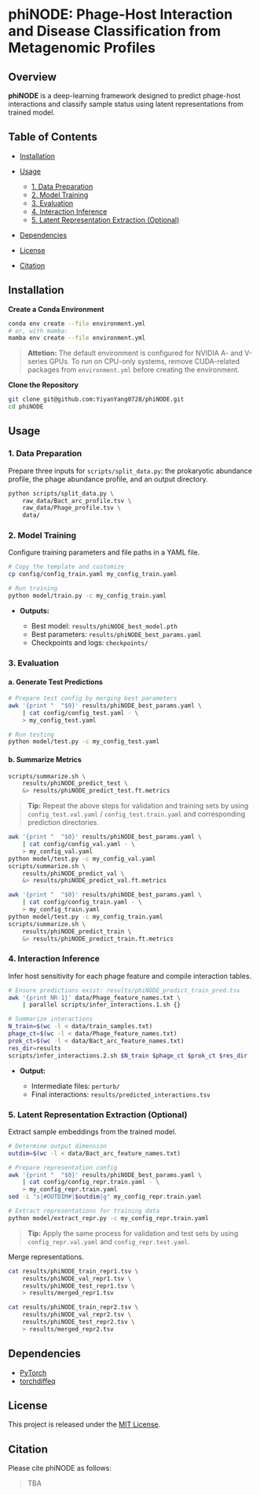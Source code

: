 # phiNODE: Phage-Host Interaction and Disease Classification from Metagenomic Profiles

## Overview

**phiNODE** is a deep-learning framework designed to predict phage-host interactions and classify sample status using latent representations from trained model. 

## Table of Contents

* [Installation](#installation)
* [Usage](#usage)

  * [1. Data Preparation](#1-data-preparation)
  * [2. Model Training](#2-model-training)
  * [3. Evaluation](#3-evaluation)
  * [4. Interaction Inference](#4-interaction-inference)
  * [5. Latent Representation Extraction (Optional)](#5-latent-representation-extraction-optional)
* [Dependencies](#dependencies)
* [License](#license)
* [Citation](#citation)

## Installation

**Create a Conda Environment**

   ```bash
   conda env create --file environment.yml
   # or, with mamba:
   mamba env create --file environment.yml
   ```

   > **Attetion:** The default environment is configured for NVIDIA A- and V-series GPUs. To run on CPU-only systems, remove CUDA-related packages from `environment.yml` before creating the environment.

**Clone the Repository**

   ```bash
   git clone git@github.com:YiyanYang0728/phiNODE.git
   cd phiNODE
   ```

## Usage

### 1. Data Preparation

Prepare three inputs for `scripts/split_data.py`: the prokaryotic abundance profile, the phage abundance profile, and an output directory.

```bash
python scripts/split_data.py \
    raw_data/Bact_arc_profile.tsv \
    raw_data/Phage_profile.tsv \
    data/
```

### 2. Model Training

Configure training parameters and file paths in a YAML file.

```bash
# Copy the template and customize
cp config/config_train.yaml my_config_train.yaml

# Run training
python model/train.py -c my_config_train.yaml
```

* **Outputs:**

  * Best model: `results/phiNODE_best_model.pth`
  * Best parameters: `results/phiNODE_best_params.yaml`
  * Checkpoints and logs: `checkpoints/`

### 3. Evaluation

#### a. Generate Test Predictions

```bash
# Prepare test config by merging best parameters
awk '{print "  "$0}' results/phiNODE_best_params.yaml \
    | cat config/config_test.yaml - \
    > my_config_test.yaml

# Run testing
python model/test.py -c my_config_test.yaml
```

#### b. Summarize Metrics

```bash
scripts/summarize.sh \
    results/phiNODE_predict_test \
    &> results/phiNODE_predict_test.ft.metrics
```

> **Tip:** Repeat the above steps for validation and training sets by using `config_test.val.yaml` / `config_test.train.yaml` and corresponding prediction directories.
```bash
awk '{print "  "$0}' results/phiNODE_best_params.yaml \
    | cat config/config_val.yaml - \
    > my_config_val.yaml
python model/test.py -c my_config_val.yaml
scripts/summarize.sh \
    results/phiNODE_predict_val \
    &> results/phiNODE_predict_val.ft.metrics

awk '{print "  "$0}' results/phiNODE_best_params.yaml \
    | cat config/config_train.yaml - \
    > my_config_train.yaml
python model/test.py -c my_config_train.yaml
scripts/summarize.sh \
    results/phiNODE_predict_train \
    &> results/phiNODE_predict_train.ft.metrics
```

### 4. Interaction Inference

Infer host sensitivity for each phage feature and compile interaction tables.

```bash
# Ensure predictions exist: results/phiNODE_predict_train_pred.tsv
awk '{print NR-1}' data/Phage_feature_names.txt \
    | parallel scripts/infer_interactions.1.sh {}

# Summarize interactions
N_train=$(wc -l < data/train_samples.txt)
phage_ct=$(wc -l < data/Phage_feature_names.txt)
prok_ct=$(wc -l < data/Bact_arc_feature_names.txt)
res_dir=results
scripts/infer_interactions.2.sh $N_train $phage_ct $prok_ct $res_dir
```

* **Output:**

  * Intermediate files: `perturb/`
  * Final interactions: `results/predicted_interactions.tsv`

### 5. Latent Representation Extraction (Optional)

Extract sample embeddings from the trained model.

```bash
# Determine output dimension
outdim=$(wc -l < data/Bact_arc_feature_names.txt)

# Prepare representation config
awk '{print "  "$0}' results/phiNODE_best_params.yaml \
    | cat config/config_repr.train.yaml - \
    > my_config_repr.train.yaml
sed -i "s|#OUTDIM#|$outdim|g" my_config_repr.train.yaml

# Extract representations for training data
python model/extract_repr.py -c my_config_repr.train.yaml
```

> **Tip:** Apply the same process for validation and test sets by using `config_repr.val.yaml` and `config_repr.test.yaml`. 

Merge representations.

```bash
cat results/phiNODE_train_repr1.tsv \
    results/phiNODE_val_repr1.tsv \
    results/phiNODE_test_repr1.tsv \
    > results/merged_repr1.tsv

cat results/phiNODE_train_repr2.tsv \
    results/phiNODE_val_repr2.tsv \
    results/phiNODE_test_repr2.tsv \
    > results/merged_repr2.tsv
```

## Dependencies

* [PyTorch](https://github.com/pytorch/pytorch)
* [torchdiffeq](https://github.com/rtqichen/torchdiffeq)

## License

This project is released under the [MIT License](./LICENSE).

## Citation

Please cite phiNODE as follows:

> TBA
